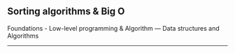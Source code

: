 
## Sorting algorithms & Big O
Foundations - Low-level programming & Algorithm ― Data structures and Algorithms

** **